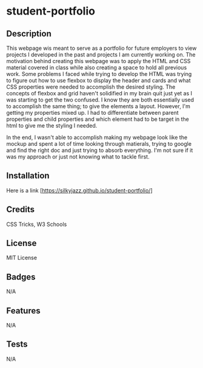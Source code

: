 # student-portfolio

## Description

This webpage wis meant to serve as a portfolio for future employers to view projects I developed in the past
and projects I am currently working on. The motivation behind creating this webpage was to apply the HTML and CSS material covered in class
while also creating a space to hold all previous work. Some problems I faced while trying to develop the HTML was trying to figure out how to use flexbox to display the header and cards and what CSS properties were needed to accomplish the desired styling. The concepts of flexbox and grid haven't solidified in my brain quit just yet as I was starting to get the two confused. I know they are both essentially used to accomplish the same thing; to give the elements a layout. However, I'm getting my properties mixed up. I had to differentiate between parent properties and child properties and which element had to be target in the html to give me the styling I needed. 

In the end, I wasn't able to accomplish making my webpage look like the mockup and spent a lot of time looking through matierals, trying to google and find the right doc and just trying to absorb everything. I'm not sure if it was my approach or just not knowing what to tackle first. 


## Installation

Here is a link [https://silkyjazz.github.io/student-portfolio/]

## Credits

CSS Tricks, W3 Schools

## License

MIT License

## Badges

N/A

## Features

N/A


## Tests

N/A